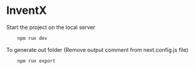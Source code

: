 # InventX

 Start the project on the local server

```bash
    npm run dev
 ```

  To generate out folder (Remove output comment from next.config.js file)

```bash
    npm run export
 ```
